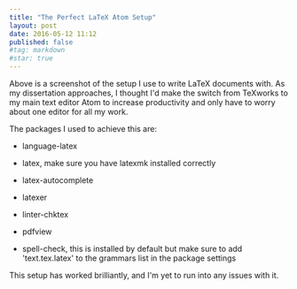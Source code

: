 ```yaml
---
title: "The Perfect LaTeX Atom Setup"
layout: post
date: 2016-05-12 11:12
published: false
#tag: markdown
#star: true
---
```



Above is a screenshot of the setup I use to write LaTeX documents with. As my dissertation approaches, I thought I'd make the switch from TeXworks to my main text editor Atom to increase productivity and only have to worry about one editor for all my work.

The packages I used to achieve this are:

- language-latex

- latex, make sure you have latexmk installed correctly

- latex-autocomplete

- latexer

- linter-chktex

- pdfview

- spell-check, this is installed by default but make sure to add 'text.tex.latex' to the grammars list in the package settings

This setup has worked brilliantly, and I'm yet to run into any issues with it.

